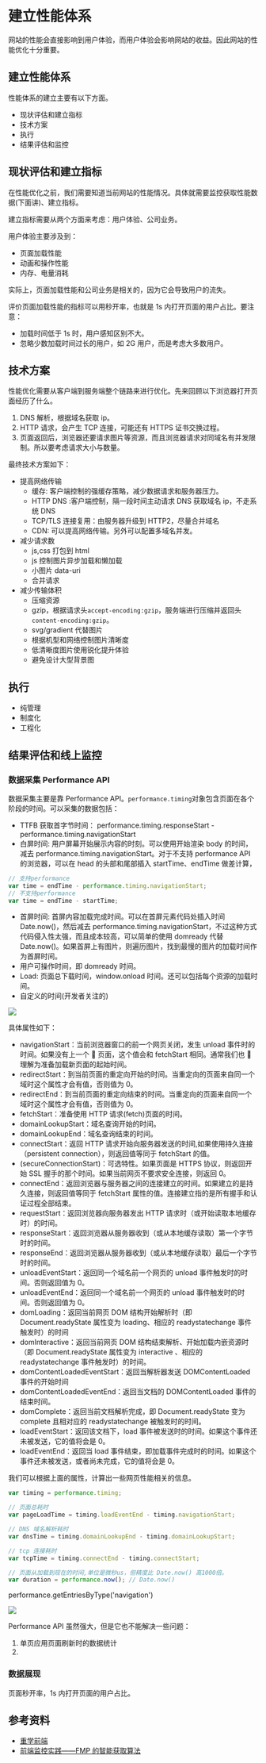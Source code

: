 # 建立性能体系

网站的性能会直接影响到用户体验，而用户体验会影响网站的收益。因此网站的性能优化十分重要。

## 建立性能体系

性能体系的建立主要有以下方面。

- 现状评估和建立指标
- 技术方案
- 执行
- 结果评估和监控

## 现状评估和建立指标

在性能优化之前，我们需要知道当前网站的性能情况。具体就需要监控获取性能数据(下面讲)、建立指标。

建立指标需要从两个方面来考虑：用户体验、公司业务。

用户体验主要涉及到：

- 页面加载性能
- 动画和操作性能
- 内存、电量消耗

实际上，页面加载性能和公司业务是相关的，因为它会导致用户的流失。

评价页面加载性能的指标可以用秒开率，也就是 1s 内打开页面的用户占比。要注意：

- 加载时间低于 1s 时，用户感知区别不大。
- 忽略少数加载时间过长的用户，如 2G 用户，而是考虑大多数用户。

## 技术方案

性能优化需要从客户端到服务端整个链路来进行优化。先来回顾以下浏览器打开页面经历了什么。

1. DNS 解析，根据域名获取 ip。
2. HTTP 请求，会产生 TCP 连接，可能还有 HTTPS 证书交换过程。
3. 页面返回后，浏览器还要请求图片等资源，而且浏览器请求对同域名有并发限制。所以要考虑请求大小与数量。

最终技术方案如下：

- 提高网络传输
  - 缓存: 客户端控制的强缓存策略，减少数据请求和服务器压力。
  - HTTP DNS :客户端控制，隔一段时间主动请求 DNS 获取域名 ip，不走系统 DNS
  - TCP/TLS 连接复用：由服务器升级到 HTTP2，尽量合并域名
  - CDN: 可以提高网络传输。另外可以配置多域名并发。
- 减少请求数
  - js,css 打包到 html
  - js 控制图片异步加载和懒加载
  - 小图片 data-uri
  - 合并请求
- 减少传输体积
  - 压缩资源
  - gzip，根据请求头`accept-encoding:gzip`，服务端进行压缩并返回头`content-encoding:gzip`。
  - svg/gradient 代替图片
  - 根据机型和网络控制图片清晰度
  - 低清晰度图片使用锐化提升体验
  - 避免设计大型背景图

## 执行

- 纯管理
- 制度化
- 工程化

## 结果评估和线上监控

### 数据采集 Performance API

数据采集主要是靠 Performance API。`performance.timing`对象包含页面在各个阶段的时间。可以采集的数据包括：

- TTFB 获取首字节时间： performance.timing.responseStart - performance.timing.navigationStart
- 白屏时间: 用户屏幕开始展示内容的时刻。可以使用开始渲染 body 的时间，减去 performance.timing.navigationStart。对于不支持 performance API 的浏览器，可以在 head 的头部和尾部插入 startTime、endTime 做差计算，

```js
// 支持performance
var time = endTime - performance.timing.navigationStart;
// 不支持performance
var time = endTime - startTime;
```

- 首屏时间: 首屏内容加载完成时间。可以在首屏元素代码处插入时间 Date.now()，然后减去 performance.timing.navigationStart，不过这种方式代码侵入性太强，而且成本较高，可以简单的使用 domready 代替 Date.now()。如果首屏上有图片，则遍历图片，找到最慢的图片的加载时间作为首屏时间。
- 用户可操作时间，即 domready 时间。
- Load: 页面总下载时间，window.onload 时间。还可以包括每个资源的加载时间。
- 自定义的时间(开发者关注的)

![](/img/performance/1.png)

具体属性如下：

- navigationStart：当前浏览器窗口的前一个网页关闭，发生 unload 事件时的时间。如果没有上一个  页面，这个值会和 fetchStart 相同。通常我们也  理解为准备加载新页面的起始时间。
- redirectStart：到当前页面的重定向开始的时间。当重定向的页面来自同一个域时这个属性才会有值，否则值为 0。
- redirectEnd：到当前页面的重定向结束的时间。当重定向的页面来自同一个域时这个属性才会有值，否则值为 0。
- fetchStart：准备使用 HTTP 请求(fetch)页面的时间。
- domainLookupStart：域名查询开始的时间。
- domainLookupEnd：域名查询结束的时间。
- connectStart：返回 HTTP 请求开始向服务器发送的时间,如果使用持久连接（persistent connection），则返回值等同于 fetchStart 的值。
- (secureConnectionStart)：可选特性。如果页面是 HTTPS 协议，则返回开始 SSL 握手的那个时间。如果当前网页不要求安全连接，则返回 0。
- connectEnd：返回浏览器与服务器之间的连接建立的时间。如果建立的是持久连接，则返回值等同于 fetchStart 属性的值。连接建立指的是所有握手和认证过程全部结束。
- requestStart：返回浏览器向服务器发出 HTTP 请求时（或开始读取本地缓存时）的时间。
- responseStart：返回浏览器从服务器收到（或从本地缓存读取）第一个字节时的时间。
- responseEnd：返回浏览器从服务器收到（或从本地缓存读取）最后一个字节时的时间。
- unloadEventStart：返回同一个域名前一个网页的 unload 事件触发时的时间。否则返回值为 0。
- unloadEventEnd：返回同一个域名前一个网页的 unload 事件触发时的时间。否则返回值为 0。
- domLoading：返回当前网页 DOM 结构开始解析时（即 Document.readyState 属性变为 loading、相应的 readystatechange 事件触发时）的时间
- domInteractive：返回当前网页 DOM 结构结束解析、开始加载内嵌资源时（即 Document.readyState 属性变为 interactive 、相应的 readystatechange 事件触发时）的时间。
- domContentLoadedEventStart：返回当解析器发送 DOMContentLoaded 事件的开始时间
- domContentLoadedEventEnd：返回当文档的 DOMContentLoaded 事件的结束时间。
- domComplete：返回当前文档解析完成，即 Document.readyState 变为 complete 且相对应的 readystatechange 被触发时的时间。
- loadEventStart：返回该文档下，load 事件被发送时的时间。如果这个事件还未被发送，它的值将会是 0。
- loadEventEnd：返回当 load 事件结束，即加载事件完成时的时间。如果这个事件还未被发送，或者尚未完成，它的值将会是 0。

我们可以根据上面的属性，计算出一些网页性能相关的信息。

```js
var timing = performance.timing;

// 页面总耗时
var pageLoadTime = timing.loadEventEnd - timing.navigationStart;

// DNS 域名解析耗时
var dnsTime = timing.domainLookupEnd - timing.domainLookupStart;

// tcp 连接耗时
var tcpTime = timing.connectEnd - timing.connectStart;

// 页面从加载到现在的时间,单位是微秒us，但精度比 Date.now() 高1000倍。
var duration = performance.now(); // Date.now()
```

performance.getEntriesByType('navigation')

![](/img/performance/2.png)

Performance API 虽然强大，但是它也不能解决一些问题：

1. 单页应用页面刷新时的数据统计
2.

### 数据展现

页面秒开率，1s 内打开页面的用户占比。

## 参考资料

- [重学前端](https://time.geekbang.org/column/article/94156)
- [前端监控实践——FMP 的智能获取算法](https://segmentfault.com/a/1190000017092752)
